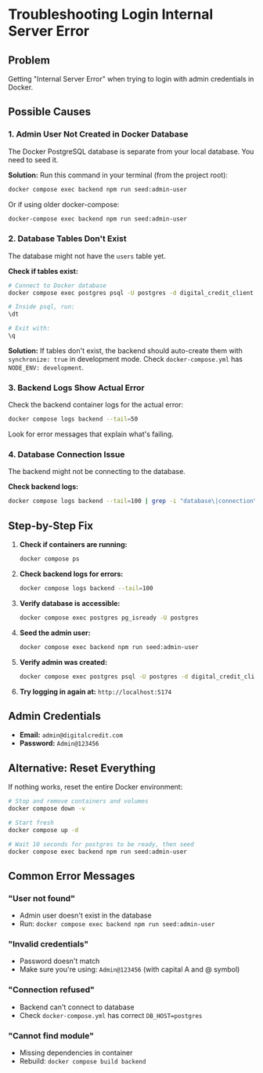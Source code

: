 # Troubleshooting Login Internal Server Error

## Problem

Getting "Internal Server Error" when trying to login with admin credentials in Docker.

## Possible Causes

### 1. Admin User Not Created in Docker Database

The Docker PostgreSQL database is separate from your local database. You need to seed it.

**Solution:**
Run this command in your terminal (from the project root):

```bash
docker compose exec backend npm run seed:admin-user
```

Or if using older docker-compose:

```bash
docker-compose exec backend npm run seed:admin-user
```

### 2. Database Tables Don't Exist

The database might not have the `users` table yet.

**Check if tables exist:**

```bash
# Connect to Docker database
docker compose exec postgres psql -U postgres -d digital_credit_client

# Inside psql, run:
\dt

# Exit with:
\q
```

**Solution:**
If tables don't exist, the backend should auto-create them with `synchronize: true` in development mode. Check `docker-compose.yml` has `NODE_ENV: development`.

### 3. Backend Logs Show Actual Error

Check the backend container logs for the actual error:

```bash
docker compose logs backend --tail=50
```

Look for error messages that explain what's failing.

### 4. Database Connection Issue

The backend might not be connecting to the database.

**Check backend logs:**

```bash
docker compose logs backend --tail=100 | grep -i "database\|connection\|error"
```

## Step-by-Step Fix

1. **Check if containers are running:**

   ```bash
   docker compose ps
   ```

2. **Check backend logs for errors:**

   ```bash
   docker compose logs backend --tail=100
   ```

3. **Verify database is accessible:**

   ```bash
   docker compose exec postgres pg_isready -U postgres
   ```

4. **Seed the admin user:**

   ```bash
   docker compose exec backend npm run seed:admin-user
   ```

5. **Verify admin was created:**

   ```bash
   docker compose exec postgres psql -U postgres -d digital_credit_client -c "SELECT email, role FROM users;"
   ```

6. **Try logging in again at:** `http://localhost:5174`

## Admin Credentials

- **Email:** `admin@digitalcredit.com`
- **Password:** `Admin@123456`

## Alternative: Reset Everything

If nothing works, reset the entire Docker environment:

```bash
# Stop and remove containers and volumes
docker compose down -v

# Start fresh
docker compose up -d

# Wait 10 seconds for postgres to be ready, then seed
docker compose exec backend npm run seed:admin-user
```

## Common Error Messages

### "User not found"

- Admin user doesn't exist in the database
- Run: `docker compose exec backend npm run seed:admin-user`

### "Invalid credentials"

- Password doesn't match
- Make sure you're using: `Admin@123456` (with capital A and @ symbol)

### "Connection refused"

- Backend can't connect to database
- Check `docker-compose.yml` has correct `DB_HOST=postgres`

### "Cannot find module"

- Missing dependencies in container
- Rebuild: `docker compose build backend`
